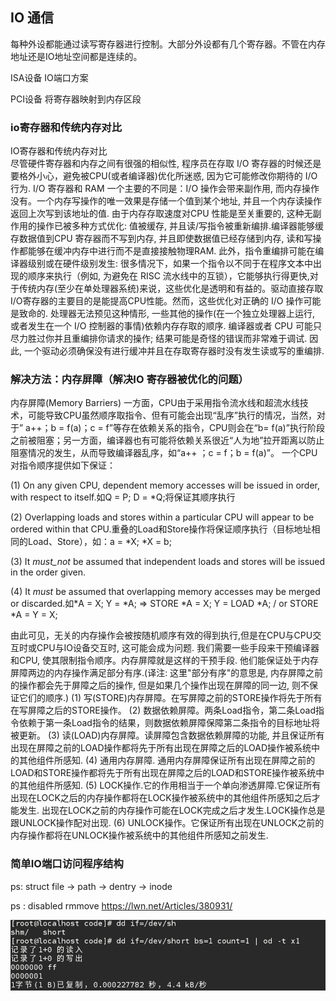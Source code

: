 ## IO 通信

每种外设都能通过读写寄存器进行控制。大部分外设都有几个寄存器。不管在内存地址还是IO地址空间都是连续的。

ISA设备    IO端口方案

PCI设备    将寄存器映射到内存区段

### io寄存器和传统内存对比


IO寄存器和传统内存对比  
        尽管硬件寄存器和内存之间有很强的相似性, 程序员在存取 I/O 寄存器的时候还是要格外小心，避免被CPU(或者编译器)优化所迷惑, 因为它可能修改你期待的 I/O 行为.
        I/O 寄存器和 RAM 一个主要的不同是：I/O 操作会带来副作用, 而内存操作没有。一个内存写操作的唯一效果是存储一个值到某个地址, 并且一个内存读操作返回上次写到该地址的值. 由于内存存取速度对CPU 性能是至关重要的, 这种无副作用的操作已被多种方式优化: 值被缓存, 并且读/写指令被重新编排.编译器能够缓存数据值到CPU 寄存器而不写到内存, 并且即使数据值已经存储到内存, 读和写操作都能够在缓冲内存中进行而不是直接接触物理RAM. 此外，指令重编排可能在编译器级别或在硬件级别发生: 很多情况下，如果一个指令以不同于在程序文本中出现的顺序来执行（例如, 为避免在 RISC 流水线中的互锁），它能够执行得更快,对于传统内存(至少在单处理器系统)来说，这些优化是透明和有益的。驱动直接存取I/O寄存器的主要目的是能提高CPU性能。然而，这些优化对正确的 I/O 操作可能是致命的. 处理器无法预见这种情形, 一些其他的操作(在一个独立处理器上运行, 或者发生在一个 I/O 控制器的事情)依赖内存存取的顺序. 编译器或者 CPU 可能只尽力胜过你并且重编排你请求的操作; 结果可能是奇怪的错误而非常难于调试. 因此, 一个驱动必须确保没有进行缓冲并且在存取寄存器时没有发生读或写的重编排.
        
        
### 解决方法：内存屏障（解决IO 寄存器被优化的问题）

内存屏障(Memory Barriers)
一方面，CPU由于采用指令流水线和超流水线技术，可能导致CPU虽然顺序取指令、但有可能会出现“乱序”执行的情况，当然，对于” a++；b = f(a)；c = f”等存在依赖关系的指令，CPU则会在“b= f(a)”执行阶段之前被阻塞；另一方面，编译器也有可能将依赖关系很近“人为地”拉开距离以防止阻塞情况的发生，从而导致编译器乱序，如“a++ ；c = f；b = f(a)”。
一个CPU对指令顺序提供如下保证：

(1) On any given CPU, dependent memory accesses will be issued in order, with respect to itself.如Q = P; D = *Q;将保证其顺序执行

(2) Overlapping loads and stores within a particular CPU will appear to be ordered within that CPU.重叠的Load和Store操作将保证顺序执行（目标地址相同的Load、Store），如：a = *X; *X = b;

(3) It _must_not_ be assumed that independent loads and stores will be issued in the order given.

(4) It _must_ be assumed that overlapping memory accesses may be merged or discarded.如*A = X; Y = *A; => STORE *A = X; Y = LOAD *A; / or STORE *A = Y = X;
 
由此可见，无关的内存操作会被按随机顺序有效的得到执行,但是在CPU与CPU交互时或CPU与IO设备交互时, 这可能会成为问题. 我们需要一些手段来干预编译器和CPU, 使其限制指令顺序。内存屏障就是这样的干预手段. 他们能保证处于内存屏障两边的内存操作满足部分有序.(译注: 这里"部分有序"的意思是, 内存屏障之前的操作都会先于屏障之后的操作, 但是如果几个操作出现在屏障的同一边, 则不保证它们的顺序.)
(1) 写(STORE)内存屏障。在写屏障之前的STORE操作将先于所有在写屏障之后的STORE操作。
(2) 数据依赖屏障。两条Load指令，第二条Load指令依赖于第一条Load指令的结果，则数据依赖屏障保障第二条指令的目标地址将被更新。
(3) 读(LOAD)内存屏障。读屏障包含数据依赖屏障的功能, 并且保证所有出现在屏障之前的LOAD操作都将先于所有出现在屏障之后的LOAD操作被系统中的其他组件所感知.
(4) 通用内存屏障. 通用内存屏障保证所有出现在屏障之前的LOAD和STORE操作都将先于所有出现在屏障之后的LOAD和STORE操作被系统中的其他组件所感知.
(5) LOCK操作.它的作用相当于一个单向渗透屏障.它保证所有出现在LOCK之后的内存操作都将在LOCK操作被系统中的其他组件所感知之后才能发生. 出现在LOCK之前的内存操作可能在LOCK完成之后才发生.LOCK操作总是跟UNLOCK操作配对出现.
(6) UNLOCK操作。它保证所有出现在UNLOCK之前的内存操作都将在UNLOCK操作被系统中的其他组件所感知之前发生.

### 简单IO端口访问程序结构

ps: struct file -> path -> dentry -> inode

ps : disabled rmmove https://lwn.net/Articles/380931/

![ss](./image/ss.png)